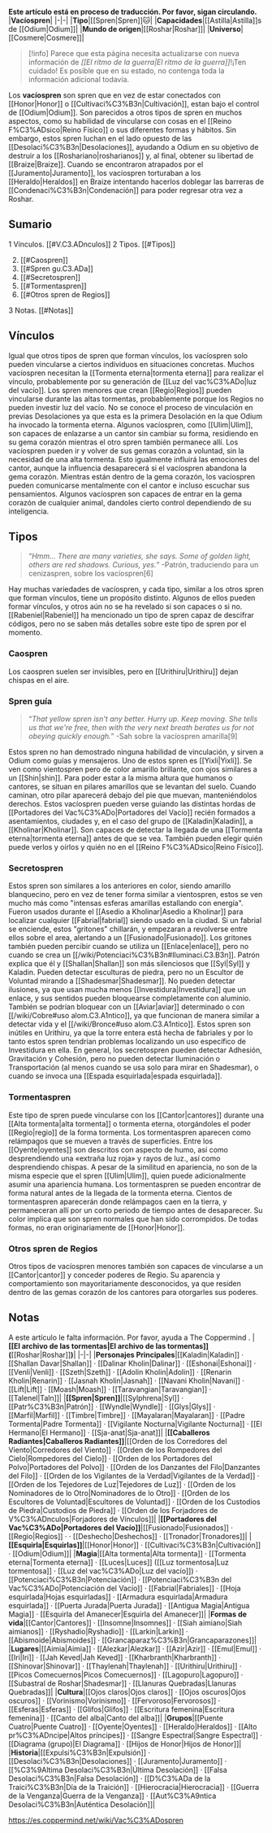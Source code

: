 **Este artículo está en proceso de traducción. Por favor, sigan circulando.**
|**Vacíospren**|
|-|-|
|**Tipo**|[[Spren\|Spren]]🐱︎|
|**Capacidades**|[[Astilla\|Astilla]]s de [[Odium\|Odium]]|
|**Mundo de origen**|[[Roshar\|Roshar]]|
|**Universo**|[[Cosmere\|Cosmere]]|

> [!info] Parece que esta página necesita actualizarse con nueva información de *[[El ritmo de la guerra\|El ritmo de la guerra]]*!¡Ten cuidado! Es posible que en su estado, no contenga toda la información adicional todavía.

Los **vacíospren** son spren que en vez de estar conectados con [[Honor\|Honor]] o [[Cultivaci%C3%B3n\|Cultivación]], estan bajo el control de [[Odium\|Odium]]. Son parecidos a otros tipos de spren en muchos aspectos, como su habilidad de vincularse con cosas en el [[Reino F%C3%ADsico\|Reino Físico]] o sus diferentes formas y hábitos. Sin embargo, estos spren luchan en el lado opuesto de las [[Desolaci%C3%B3n\|Desolaciones]], ayudando a Odium en su objetivo de destruir a los [[Roshariano\|rosharianos]] y, al final, obtener su libertad de [[Braize\|Braize]]. Cuando se encontraron atrapados por el [[Juramento\|Juramento]], los vacíospren torturaban a los [[Heraldo\|Heraldos]] en Braize intentando hacerlos doblegar las barreras de [[Condenaci%C3%B3n\|Condenación]] para poder regresar otra vez a Roshar.

## Sumario

1 Vínculos. [[#V.C3.ADnculos]] 
2 Tipos. [[#Tipos]] 

2. [[#Caospren]] 
2. [[#Spren gu.C3.ADa]] 
2. [[#Secretospren]] 
2. [[#Tormentaspren]] 
2. [[#Otros spren de Regios]] 


3 Notas. [[#Notas]] 


## Vínculos
Igual que otros tipos de spren que forman vínculos, los vacíospren solo pueden vincularse a ciertos individuos en situaciones concretas. Muchos vacíospren necesitan la [[Tormenta eterna\|tormenta eterna]] para realizar el vínculo, probablemente por su generación de [[Luz del vac%C3%ADo\|luz del vacío]]. Los spren menores que crean [[Regio\|Regios]] pueden vincularse durante las altas tormentas, probablemente porque los Regios no pueden investir luz del vacío. No se conoce el proceso de vinculación en previas Desolaciones ya que esta es la primera Desolación en la que Odium ha invocado la tormenta eterna.
Algunos vacíospren, como [[Ulim\|Ulim]], son capaces de enlazarse a un cantor sin cambiar su forma, residiendo en su gema corazón mientras el otro spren también permanece allí. Los vacíospren pueden ir y volver de sus gemas corazón a voluntad, sin la necesidad de una alta tormenta. Esto igualmente influirá las emociones del cantor, aunque la influencia desaparecerá si el vacíospren abandona la gema corazón. Mientras están dentro de la gema corazón, los vacíospren pueden comunicarse mentalmente con el cantor e incluso escuchar sus pensamientos.
Algunos vacíospren son capaces de entrar en la gema corazón de cualquier animal, dandoles cierto control dependiendo de su inteligencia.

## Tipos
>“*Hmm... There are many varieties, she says. Some of golden light, others are red shadows. Curious, yes.*”
\-Patrón, traduciendo para un cenizaspren, sobre los vacíospren[6]


Hay muchas variedades de vacíospren, y cada tipo, similar a los otros spren que forman vínculos, tiene un propósito distinto. Algunos de ellos pueden formar vínculos, y otros aún no se ha revelado si son capaces o si no. [[Rabeniel\|Rabeniel]] ha mencionado un tipo de spren capaz de descifrar códigos, pero no se saben más detalles sobre este tipo de spren por el momento.

### Caospren
Los caospren suelen ser invisibles, pero en [[Urithiru\|Urithiru]] dejan chispas en el aire.

### Spren guía
>“*That yellow spren isn't any better. Hurry up. Keep moving. She tells us that we're free, then with the very next breath berates us for not obeying quickly enough.*”
\-Sah sobre la vacíospren amarilla[9]


Estos spren no han demostrado ninguna habilidad de vinculación, y sirven a Odium como guías y mensajeros. Uno de estos spren es [[Yixli\|Yixli]]. Se ven como vientospren pero de color amarillo brillante, con ojos similares a un [[Shin\|shin]]. Para poder estar a la misma altura que humanos o cantores, se situan en pilares amarillos que se levantan del suelo. Cuando caminan, otro pilar aparecerá debajo del pie que muevan, manteniéndolos derechos. Estos vacíospren pueden verse guiando las distintas hordas de [[Portadores del Vac%C3%ADo\|Portadores del Vacío]] recién formados a asentamientos, ciudades y, en el caso del grupo de [[Kaladin\|Kaladin]], a [[Kholinar\|Kholinar]]. Son capaces de detectar la llegada de una [[Tormenta eterna\|tormenta eterna]] antes de que se vea. También pueden elegir quién puede verlos y oírlos y quién no en el [[Reino F%C3%ADsico\|Reino Físico]].

### Secretospren
Estos spren son similares a los anteriores en color, siendo amarillo blanquecino, pero en vez de tener forma similar a vientospren, estos se ven mucho más como "intensas esferas amarillas estallando con energía". Fueron usados durante el [[Asedio a Kholinar\|Asedio a Kholinar]] para localizar cualquier [[Fabrial\|fabrial]] siendo usado en la ciudad. Si un fabrial se enciende, estos "gritones" chillarán, y empezaran a revolverse entre ellos sobre el area, alertando a un [[Fusionado\|Fusionado]]. Los gritones también pueden percibir cuando se utiliza un [[Enlace\|enlace]], pero no cuando se crea un [[/wiki/Potenciaci%C3%B3n#Iluminaci.C3.B3n]]. Patrón explica que él y [[Shallan\|Shallan]] son más silenciosos que [[Syl\|Syl]] y Kaladin. Pueden detectar esculturas de piedra, pero no un Escultor de Voluntad mirando a [[Shadesmar\|Shadesmar]]. No pueden detectar ilusiones, ya que usan mucha menos [[Investidura\|Investidura]] que un enlace, y sus sentidos pueden bloquearse completamente con aluminio. También se podrían bloquear con un [[Aviar\|aviar]] determinado o con [[/wiki/Cobre#uso alom.C3.A1ntico]], ya que funcionan de manera similar a detectar vida y el [[/wiki/Bronce#uso alom.C3.A1ntico]]. Estos spren son inútiles en Urithiru, ya que la torre entera está hecha de fabriales y por lo tanto estos spren tendrían problemas localizando un uso específico de Investidura en ella.
En general, los secretospren pueden detectar Adhesión, Gravitación y Cohesión, pero no pueden detectar Iluminación o Transportación (al menos cuando se usa solo para mirar en Shadesmar), o cuando se invoca una [[Espada esquirlada\|espada esquirlada]].

### Tormentaspren
Este tipo de spren puede vincularse con los [[Cantor\|cantores]] durante una [[Alta tormenta\|alta tormenta]] o tormenta eterna, otorgándoles el poder [[Regio\|regio]] de la forma tormenta. Los tormentaspren aparecen como relámpagos que se mueven a través de superficies. Entre los [[Oyente\|oyentes]] son descritos con aspecto de humo, así como desprendiendo una «extraña luz roja» y rayos de luz., así como desprendiendo chispas. A pesar de la similitud en apariencia, no son de la misma especie que el spren [[Ulim\|Ulim]], quien puede adicionalmente asumir una apariencia humana.
Los tormentaspren se pueden encontrar de forma natural antes de la llegada de la tormenta eterna. Cientos de tormentaspren aparecerán donde relámpagos caen en la tierra, y permaneceran allí por un corto periodo de tiempo antes de desaparecer. Su color implica que son spren normales que han sido corrompidos. De todas formas, no eran originariamente de [[Honor\|Honor]].

### Otros spren de Regios
Otros tipos de vacíospren menores también son capaces de vincularse a un [[Cantor\|cantor]] y conceder poderes de Regio. Su aparencia y comportamiento son mayoritariamente desconocidos, ya que residen dentro de las gemas corazón de los cantores para otorgarles sus poderes.

## Notas

A este artículo le falta información. Por favor, ayuda a The Coppermind .
|**[[El archivo de las tormentas\|El archivo de las tormentas]] (**[[Roshar\|Roshar]]**)**|
|-|-|
|**Personajes Principales**|[[Kaladin\|Kaladin]] · [[Shallan Davar\|Shallan]] · [[Dalinar Kholin\|Dalinar]] · [[Eshonai\|Eshonai]] · [[Venli\|Venli]] · [[Szeth\|Szeth]] · [[Adolin Kholin\|Adolin]] · [[Renarin Kholin\|Renarin]] · [[Jasnah Kholin\|Jasnah]] · [[Navani Kholin\|Navani]] · [[Lift\|Lift]] · [[Moash\|Moash]] · [[Taravangian\|Taravangian]] · [[Talenel\|Taln]]|
|**[[Spren\|Spren]]**|[[Sylphrena\|Syl]] · [[Patr%C3%B3n\|Patrón]] · [[Wyndle\|Wyndle]] · [[Glys\|Glys]] · [[Marfil\|Marfil]] · [[Timbre\|Timbre]] · [[Mayalaran\|Mayalaran]] · [[Padre Tormenta\|Padre Tormenta]] · [[Vigilante Nocturna\|Vigilante Nocturna]] · [[El Hermano\|El Hermano]] · [[Sja-anat\|Sja-anat]]|
|**[[Caballeros Radiantes\|Caballeros Radiantes]]**|[[Orden de los Corredores del Viento\|Corredores del Viento]] · [[Orden de los Rompedores del Cielo\|Rompedores del Cielo]] · [[Orden de los Portadores del Polvo\|Portadores del Polvo]] · [[Orden de los Danzantes del Filo\|Danzantes del Filo]] · [[Orden de los Vigilantes de la Verdad\|Vigilantes de la Verdad]] · [[Orden de los Tejedores de Luz\|Tejedores de Luz]] · [[Orden de los Nominadores de lo Otro\|Nominadores de lo Otro]] · [[Orden de los Escultores de Voluntad\|Escultores de Voluntad]] · [[Orden de los Custodios de Piedra\|Custodios de Piedra]] · [[Orden de los Forjadores de V%C3%ADnculos\|Forjadores de Vínculos]]|
|**[[Portadores del Vac%C3%ADo\|Portadores del Vacío]]**|[[Fusionado\|Fusionados]] · [[Regio\|Regios]] ·  · [[Deshecho\|Deshechos]] · [[Tronador\|Tronadores]]|
|**[[Esquirla\|Esquirlas]]**|[[Honor\|Honor]] · [[Cultivaci%C3%B3n\|Cultivación]] · [[Odium\|Odium]]|
|**Magia**|[[Alta tormenta\|Alta tormenta]] · [[Tormenta eterna\|Tormenta eterna]] · [[Luces\|Luces]] ([[Luz tormentosa\|Luz tormentosa]] · [[Luz del vac%C3%ADo\|Luz del vacío]]) · [[Potenciaci%C3%B3n\|Potenciación]] · [[Potenciaci%C3%B3n del Vac%C3%ADo\|Potenciación del Vacío]] · [[Fabrial\|Fabriales]] · [[Hoja esquirlada\|Hojas esquirladas]] · [[Armadura esquirlada\|Armadura esquirlada]] · [[Puerta Jurada\|Puerta Jurada]] · [[Antigua Magia\|Antigua Magia]] · [[Esquirla del Amanecer\|Esquirla del Amanecer]]|
|**Formas de vida**|[[Cantor\|Cantores]] · [[Insomne\|Insomnes]] · [[Siah aimiano\|Siah aimianos]] · [[Ryshadio\|Ryshadio]] · [[Larkin\|Larkin]] · [[Abismoide\|Abismoides]] · [[Grancaparaz%C3%B3n\|Grancaparazones]]|
|**Lugares**|[[Aimia\|Aimia]] · [[Alezkar\|Alezkar]] · [[Azir\|Azir]] · [[Emul\|Emul]] · [[Iri\|Iri]] · [[Jah Keved\|Jah Keved]] · [[Kharbranth\|Kharbranth]] · [[Shinovar\|Shinovar]] · [[Thaylenah\|Thaylenah]] · [[Urithiru\|Urithiru]] · [[Picos Comecuernos\|Picos Comecuernos]] · [[Lagopuro\|Lagopuro]] · [[Subastral de Roshar\|Shadesmar]] · [[Llanuras Quebradas\|Llanuras Quebradas]]|
|**Cultura**|[[Ojos claros\|Ojos claros]] · [[Ojos oscuros\|Ojos oscuros]] · [[Vorinismo\|Vorinismo]] · [[Fervoroso\|Fervorosos]] · [[Esferas\|Esferas]] · [[Glifos\|Glifos]] · [[Escritura femenina\|Escritura femenina]] · [[Canto del alba\|Canto del alba]]|
|**Grupos**|[[Puente Cuatro\|Puente Cuatro]] · [[Oyente\|Oyentes]] · [[Heraldo\|Heraldos]] · [[Alto pr%C3%ADncipe\|Altos príncipes]] · [[Sangre Espectral\|Sangre Espectral]] · [[Diagrama (grupo)\|El Diagrama]] · [[Hijos de Honor\|Hijos de Honor]]|
|**Historia**|[[Expulsi%C3%B3n\|Expulsión]] · [[Desolaci%C3%B3n\|Desolaciones]] · [[Juramento\|Juramento]] · [[%C3%9Altima Desolaci%C3%B3n\|Última Desolación]] · [[Falsa Desolaci%C3%B3n\|Falsa Desolación]] · [[D%C3%ADa de la Traici%C3%B3n\|Día de la Traición]] · [[Hierocracia\|Hierocracia]] · [[Guerra de la Venganza\|Guerra de la Venganza]] · [[Aut%C3%A9ntica Desolaci%C3%B3n\|Auténtica Desolación]]|



https://es.coppermind.net/wiki/Vac%C3%ADospren